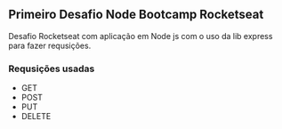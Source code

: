 ## Primeiro Desafio Node Bootcamp Rocketseat

Desafio Rocketseat com aplicação em Node js com o uso da lib express para fazer requsições.

### Requsições usadas
- GET
- POST
- PUT
- DELETE